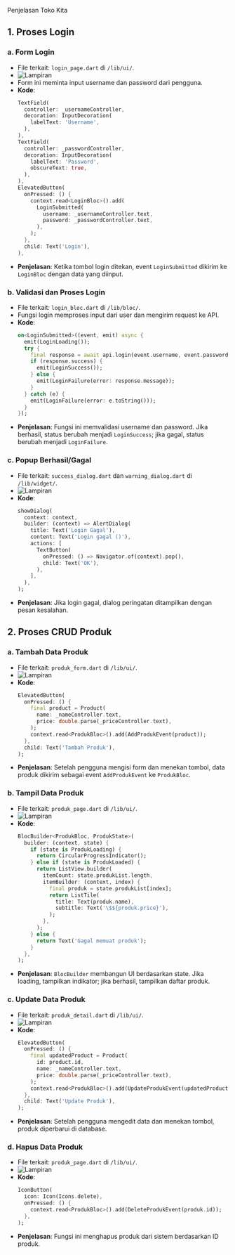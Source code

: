 Penjelasan Toko Kita

## 1. Proses Login

### a. Form Login
- File terkait: `login_page.dart` di `/lib/ui/`.
- ![Lampiran](51.png)
- Form ini meminta input username dan password dari pengguna.
- **Kode**:
  ```dart
  TextField(
    controller: _usernameController,
    decoration: InputDecoration(
      labelText: 'Username',
    ),
  ),
  TextField(
    controller: _passwordController,
    decoration: InputDecoration(
      labelText: 'Password',
      obscureText: true,
    ),
  ),
  ElevatedButton(
    onPressed: () {
      context.read<LoginBloc>().add(
        LoginSubmitted(
          username: _usernameController.text,
          password: _passwordController.text,
        ),
      );
    },
    child: Text('Login'),
  ),
  ```
- **Penjelasan**: Ketika tombol login ditekan, event `LoginSubmitted` dikirim ke `LoginBloc` dengan data yang diinput.

### b. Validasi dan Proses Login
- File terkait: `login_bloc.dart` di `/lib/bloc/`.
- Fungsi login memproses input dari user dan mengirim request ke API.
- **Kode**:
  ```dart
  on<LoginSubmitted>((event, emit) async {
    emit(LoginLoading());
    try {
      final response = await api.login(event.username, event.password);
      if (response.success) {
        emit(LoginSuccess());
      } else {
        emit(LoginFailure(error: response.message));
      }
    } catch (e) {
      emit(LoginFailure(error: e.toString()));
    }
  });
  ```
- **Penjelasan**: Fungsi ini memvalidasi username dan password. Jika berhasil, status berubah menjadi `LoginSuccess`; jika gagal, status berubah menjadi `LoginFailure`.

### c. Popup Berhasil/Gagal
- File terkait: `success_dialog.dart` dan `warning_dialog.dart` di `/lib/widget/`.
- ![Lampiran](52.png)
- **Kode**:
  ```dart
  showDialog(
    context: context,
    builder: (context) => AlertDialog(
      title: Text('Login Gagal'),
      content: Text('Login gagal ()'),
      actions: [
        TextButton(
          onPressed: () => Navigator.of(context).pop(),
          child: Text('OK'),
        ),
      ],
    ),
  );
  ```
- **Penjelasan**: Jika login gagal, dialog peringatan ditampilkan dengan pesan kesalahan.

## 2. Proses CRUD Produk

### a. Tambah Data Produk
- File terkait: `produk_form.dart` di `/lib/ui/`.
- ![Lampiran](53.png)
- **Kode**:
  ```dart
  ElevatedButton(
    onPressed: () {
      final product = Product(
        name: _nameController.text,
        price: double.parse(_priceController.text),
      );
      context.read<ProdukBloc>().add(AddProdukEvent(product));
    },
    child: Text('Tambah Produk'),
  );
  ```
- **Penjelasan**: Setelah pengguna mengisi form dan menekan tombol, data produk dikirim sebagai event `AddProdukEvent` ke `ProdukBloc`.

### b. Tampil Data Produk
- File terkait: `produk_page.dart` di `/lib/ui/`.
- ![Lampiran](54.png)
- **Kode**:
  ```dart
  BlocBuilder<ProdukBloc, ProdukState>(
    builder: (context, state) {
      if (state is ProdukLoading) {
        return CircularProgressIndicator();
      } else if (state is ProdukLoaded) {
        return ListView.builder(
          itemCount: state.produkList.length,
          itemBuilder: (context, index) {
            final produk = state.produkList[index];
            return ListTile(
              title: Text(produk.name),
              subtitle: Text('\$${produk.price}'),
            );
          },
        );
      } else {
        return Text('Gagal memuat produk');
      }
    },
  );
  ```
- **Penjelasan**: `BlocBuilder` membangun UI berdasarkan state. Jika loading, tampilkan indikator; jika berhasil, tampilkan daftar produk.

### c. Update Data Produk
- File terkait: `produk_detail.dart` di `/lib/ui/`.
- ![Lampiran](55.png)
- **Kode**:
  ```dart
  ElevatedButton(
    onPressed: () {
      final updatedProduct = Product(
        id: product.id,
        name: _nameController.text,
        price: double.parse(_priceController.text),
      );
      context.read<ProdukBloc>().add(UpdateProdukEvent(updatedProduct));
    },
    child: Text('Update Produk'),
  );
  ```
- **Penjelasan**: Setelah pengguna mengedit data dan menekan tombol, produk diperbarui di database.

### d. Hapus Data Produk
- File terkait: `produk_page.dart` di `/lib/ui/`.
- ![Lampiran](56.png)
- **Kode**:
  ```dart
  IconButton(
    icon: Icon(Icons.delete),
    onPressed: () {
      context.read<ProdukBloc>().add(DeleteProdukEvent(produk.id));
    },
  );
  ```
- **Penjelasan**: Fungsi ini menghapus produk dari sistem berdasarkan ID produk.
